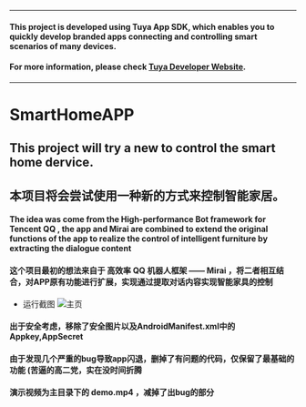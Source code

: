 <hr>

#### This project is developed using Tuya App SDK, which enables you to quickly develop branded apps connecting and controlling smart scenarios of many devices.

#### For more information, please check [Tuya Developer Website](https://developer.tuya.com/en/docs/iot/app-development/sdk-development/app-sdk-instruction?id=K9kjstc7t376p).

<hr>

# SmartHomeAPP
## This project will try a new to control the smart home dervice.
## 本项目将会尝试使用一种新的方式来控制智能家居。

#### The idea was come from the High-performance Bot framework for Tencent QQ , the app and Mirai are combined to extend the original functions of the app to realize the control of intelligent furniture by extracting the dialogue content

#### 这个项目最初的想法来自于 高效率 QQ 机器人框架 —— Mirai ，将二者相互结合，对APP原有功能进行扩展，实现通过提取对话内容实现智能家具的控制

+ 运行截图
![主页]()

#### 出于安全考虑，移除了安全图片以及AndroidManifest.xml中的Appkey,AppSecret

#### 由于发现几个严重的bug导致app闪退，删掉了有问题的代码，仅保留了最基础的功能 (苦逼的高二党，实在没时间折腾

####  演示视频为主目录下的 demo.mp4 ，减掉了出bug的部分
